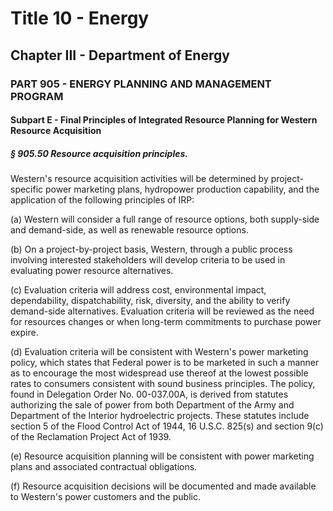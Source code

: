 
# Title 10 - Energy
## Chapter III - Department of Energy
### PART 905 - ENERGY PLANNING AND MANAGEMENT PROGRAM
#### Subpart E - Final Principles of Integrated Resource Planning for Western Resource Acquisition
##### § 905.50 Resource acquisition principles.

Western's resource acquisition activities will be determined by project-specific power marketing plans, hydropower production capability, and the application of the following principles of IRP:

(a) Western will consider a full range of resource options, both supply-side and demand-side, as well as renewable resource options.

(b) On a project-by-project basis, Western, through a public process involving interested stakeholders will develop criteria to be used in evaluating power resource alternatives.

(c) Evaluation criteria will address cost, environmental impact, dependability, dispatchability, risk, diversity, and the ability to verify demand-side alternatives. Evaluation criteria will be reviewed as the need for resources changes or when long-term commitments to purchase power expire.

(d) Evaluation criteria will be consistent with Western's power marketing policy, which states that Federal power is to be marketed in such a manner as to encourage the most widespread use thereof at the lowest possible rates to consumers consistent with sound business principles. The policy, found in Delegation Order No. 00-037.00A, is derived from statutes authorizing the sale of power from both Department of the Army and Department of the Interior hydroelectric projects. These statutes include section 5 of the Flood Control Act of 1944, 16 U.S.C. 825(s) and section 9(c) of the Reclamation Project Act of 1939.

(e) Resource acquisition planning will be consistent with power marketing plans and associated contractual obligations.

(f) Resource acquisition decisions will be documented and made available to Western's power customers and the public.
